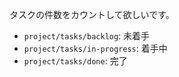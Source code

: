 タスクの件数をカウントして欲しいです。

- `project/tasks/backlog`: 未着手
- `project/tasks/in-progress`: 着手中
- `project/tasks/done`: 完了
